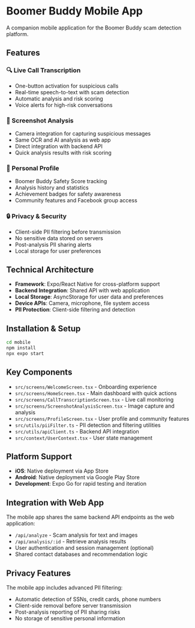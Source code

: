 # Boomer Buddy Mobile App

A companion mobile application for the Boomer Buddy scam detection platform.

## Features

### 🔍 Live Call Transcription
- One-button activation for suspicious calls
- Real-time speech-to-text with scam detection
- Automatic analysis and risk scoring
- Voice alerts for high-risk conversations

### 📸 Screenshot Analysis
- Camera integration for capturing suspicious messages
- Same OCR and AI analysis as web app
- Direct integration with backend API
- Quick analysis results with risk scoring

### 👤 Personal Profile
- Boomer Buddy Safety Score tracking
- Analysis history and statistics
- Achievement badges for safety awareness
- Community features and Facebook group access

### 🔒 Privacy & Security
- Client-side PII filtering before transmission
- No sensitive data stored on servers
- Post-analysis PII sharing alerts
- Local storage for user preferences

## Technical Architecture

- **Framework**: Expo/React Native for cross-platform support
- **Backend Integration**: Shared API with web application
- **Local Storage**: AsyncStorage for user data and preferences
- **Device APIs**: Camera, microphone, file system access
- **PII Protection**: Client-side filtering and detection

## Installation & Setup

```bash
cd mobile
npm install
npx expo start
```

## Key Components

- `src/screens/WelcomeScreen.tsx` - Onboarding experience
- `src/screens/HomeScreen.tsx` - Main dashboard with quick actions
- `src/screens/CallTranscriptionScreen.tsx` - Live call monitoring
- `src/screens/ScreenshotAnalysisScreen.tsx` - Image capture and analysis
- `src/screens/ProfileScreen.tsx` - User profile and community features
- `src/utils/piiFilter.ts` - PII detection and filtering utilities
- `src/utils/apiClient.ts` - Backend API integration
- `src/context/UserContext.tsx` - User state management

## Platform Support

- **iOS**: Native deployment via App Store
- **Android**: Native deployment via Google Play Store
- **Development**: Expo Go for rapid testing and iteration

## Integration with Web App

The mobile app shares the same backend API endpoints as the web application:
- `/api/analyze` - Scam analysis for text and images
- `/api/analysis/:id` - Retrieve analysis results
- User authentication and session management (optional)
- Shared contact databases and recommendation logic

## Privacy Features

The mobile app includes advanced PII filtering:
- Automatic detection of SSNs, credit cards, phone numbers
- Client-side removal before server transmission
- Post-analysis reporting of PII sharing risks
- No storage of sensitive personal information